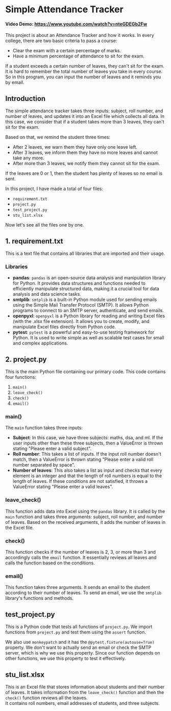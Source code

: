 # Simple Attendance Tracker
#### Video Demo:  https://www.youtube.com/watch?v=nteGDEGb2Fw
This project is about an Attendance Tracker and how it works. In every college, there are two basic criteria to pass a course:
* Clear the exam with a certain percentage of marks.
* Have a minimum percentage of attendance to sit for the exam.

If a student exceeds a certain number of leaves, they can't sit for the exam. It is hard to remember the total number of leaves you take in every course. So in this program, you can input the number of leaves and it reminds you by email.

## Introduction
The simple attendance tracker takes three inputs: subject, roll number, and number of leaves, and updates it into an Excel file which collects all data. In this case, we consider that if a student takes more than 3 leaves, they can't sit for the exam.

Based on that, we remind the student three times:
* After 2 leaves, we warn them they have only one leave left.
* After 3 leaves, we inform them they have no more leaves and cannot take any more.
* After more than 3 leaves, we notify them they cannot sit for the exam.

If the leaves are 0 or 1, then the student has plenty of leaves so no email is sent.

In this project, I have made a total of four files:
* `requirement.txt`
* `project.py`
* `test_project.py`
* `stu_list.xlsx`

Now let's see all the files one by one.

## 1. requirement.txt
This is a text file that contains all libraries that are imported and their usage.

### Libraries
* **pandas**: `pandas` is an open-source data analysis and manipulation library for Python. It provides data structures and functions needed to efficiently manipulate structured data, making it a crucial tool for data analysis and data science tasks.
* **smtplib**: `smtplib` is a built-in Python module used for sending emails using the Simple Mail Transfer Protocol (SMTP). It allows Python programs to connect to an SMTP server, authenticate, and send emails.
* **openpyxl**: `openpyxl` is a Python library for reading and writing Excel files (with the .xlsx file extension). It allows you to create, modify, and manipulate Excel files directly from Python code.
* **pytest**: `pytest` is a powerful and easy-to-use testing framework for Python. It is used to write simple as well as scalable test cases for small and complex applications.

## 2. project.py
This is the main Python file containing our primary code. This code contains four functions:
 1. `main()`
 2. `leave_check()`
 3. `check()`
 4. `email()`

### main()
The `main` function takes three inputs:
* **Subject**: In this case, we have three subjects: maths, dsa, and ml. If the user inputs other than these three subjects, then a ValueError is thrown stating "Please enter a valid subject".
* **Roll number**: This takes a list of inputs. If the input roll number doesn't match, then a ValueError is thrown stating "Please enter a valid roll number separated by space".
* **Number of leaves**: This also takes a list as input and checks that every element is an integer and that the length of roll numbers is equal to the length of leaves. If these conditions are not satisfied, it throws a ValueError stating "Please enter a valid leaves".

### leave_check()
This function adds data into Excel using the `pandas` library. It is called by the `main` function and takes three arguments: subject, roll number, and number of leaves. Based on the received arguments, it adds the number of leaves in the Excel file.

### check()
This function checks if the number of leaves is 2, 3, or more than 3 and accordingly calls the `email` function. It essentially reviews all leaves and calls the function based on the conditions.

### email()
This function takes three arguments. It sends an email to the student according to their number of leaves. To send an email, we use the `smtplib` library's functions and methods.

## test_project.py
This is a Python code that tests all functions of `project.py`. We import functions from `project.py` and test them using the `assert` function.

We also use `monkeypatch` and it has the `@pytest.fixture(autouse=True)` property. We don't want to actually send an email or check the SMTP server, which is why we use this property. Since our function depends on other functions, we use this property to test it effectively.

## stu_list.xlsx
This is an Excel file that stores information about students and their number of leaves. It takes information from the `leave_check()` function and then the `check()` function reviews all the leaves.<br>
It contains roll numbers, email addresses of students, and three subjects.

